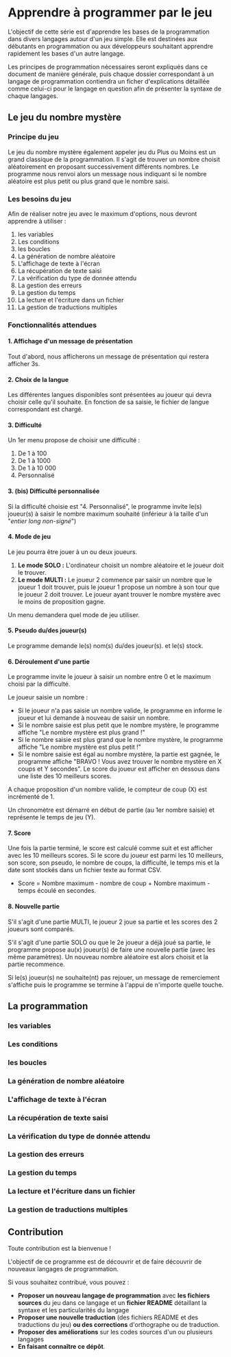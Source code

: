 # Apprendre à programmer par le jeu

L'objectif de cette série est d'apprendre les bases de la programmation dans divers langages autour d'un jeu simple.
Elle est destinées aux débutants en programmation ou aux développeurs souhaitant apprendre rapidement les bases d'un autre langage.

Les principes de programmation nécessaires seront expliqués dans ce document de manière générale, puis chaque dossier correspondant à un langage de programmation contiendra un ficher d'explications détaillée comme celui-ci pour le langage en question afin de présenter la syntaxe de chaque langages.


## Le jeu du nombre mystère
### Principe du jeu
Le jeu du nombre mystère également appeler jeu du Plus ou Moins est un grand classique de la programmation.
Il s'agit de trouver un nombre choisit aléatoirement en proposant successivement différents nombres.
Le programme nous renvoi alors un message nous indiquant si le nombre aléatoire est plus petit ou plus grand que le nombre saisi.

### Les besoins du jeu
Afin de réaliser notre jeu avec le maximum d'options, nous devront apprendre à utiliser :

1. les variables
2. Les conditions
3. les boucles
4. La génération de nombre aléatoire
5. L'affichage de texte à l'écran
6. La récupération de texte saisi
7. La vérification du type de donnée attendu
8. La gestion des erreurs
9. La gestion du temps
10. La lecture et l'écriture dans un fichier
11. La gestion de traductions multiples

### Fonctionnalités attendues
#### 1. Affichage d'un message de présentation
Tout d'abord, nous afficherons un message de présentation qui restera afficher 3s.

#### 2. Choix de la langue
Les différentes langues disponibles sont présentées au joueur qui devra choisir celle qu'il souhaite.
En fonction de sa saisie, le fichier de langue correspondant est chargé.

#### 3. Difficulté
Un 1er menu propose de choisir une difficulté :

1. De 1 à 100
2. De 1 à 1000
3. De 1 à 10 000
4. Personnalisé

#### 3. (bis) Difficulté personnalisée
Si la difficulté choisie est "4. Personnalisé", le programme invite le(s) joueur(s) à saisir le nombre maximum souhaité (inférieur à la taille d'un "_entier long non-signé_")

#### 4. Mode de jeu
Le jeu pourra être jouer à un ou deux joueurs.

1. **Le mode SOLO :** L'ordinateur choisit un nombre aléatoire et le joueur doit le trouver.
2. **Le mode MULTI :** Le joueur 2 commence par saisir un nombre que le joueur 1 doit trouver, puis le joueur 1 propose un nombre à son tour que le joueur 2 doit trouver. Le joueur ayant trouver le nombre mystère avec le moins de proposition gagne.

Un menu demandera quel mode de jeu utiliser.

#### 5. Pseudo du/des joueur(s)
Le programme demande le(s) nom(s) du/des joueur(s). et le(s) stock.

#### 6. Déroulement d'une partie
Le programme invite le joueur à saisir un nombre entre 0 et le maximum choisi par la difficulté.

Le joueur saisie un nombre :

* Si le joueur n'a pas saisie un nombre valide, le programme en informe le joueur et lui demande à nouveau de saisir un nombre.
* Si le nombre saisie est plus petit que le nombre mystère, le programme affiche "Le nombre mystère est plus grand !"
* Si le nombre saisie est plus grand que le nombre mystère, le programme affiche "Le nombre mystère est plus petit !"
* Si le nombre saisie est égal au nombre mystère, la partie est gagnée, le programme affiche "BRAVO ! Vous avez trouver le nombre mystère en X coups et Y secondes". Le score du joueur est afficher en dessous dans une liste des 10 meilleurs scores.

A chaque proposition d'un nombre valide, le compteur de coup (X) est incrémenté de 1.

Un chronomètre est démarré en début de partie (au 1er nombre saisie) et représente le temps de jeu (Y).


#### 7. Score
Une fois la partie terminé, le score est calculé comme suit et est afficher avec les 10 meilleurs scores.
Si le score du joueur est parmi les 10 meilleurs, son score, son pseudo, le nombre de coups, la difficulté, le temps mis et la date sont stockés dans un fichier texte au format CSV.

* Score = Nombre maximum - nombre de coup + Nombre maximum - temps écoulé en secondes.

#### 8. Nouvelle partie
S'il s'agit d'une partie MULTI, le joueur 2 joue sa partie et les scores des 2 joueurs sont comparés.

S'il s'agit d'une partie SOLO ou que le 2e joueur a déjà joué sa partie, le programme propose au(x) joueur(s) de faire une nouvelle partie (avec les même paramètres).
Un nouveau nombre aléatoire est alors choisit et la partie recommence.

Si le(s) joueur(s) ne souhaite(nt) pas rejouer, un message de remerciement s'affiche puis le programme se termine à l'appui de n'importe quelle touche.

## La programmation
### les variables

### Les conditions

### les boucles

### La génération de nombre aléatoire

### L'affichage de texte à l'écran

### La récupération de texte saisi

### La vérification du type de donnée attendu

### La gestion des erreurs

### La gestion du temps

### La lecture et l'écriture dans un fichier

### La gestion de traductions multiples

## Contribution
Toute contribution est la bienvenue !

L'objectif de ce programme est de découvrir et de faire découvrir de nouveaux langages de programmation.

Si vous souhaitez contribué, vous pouvez :

* **Proposer un nouveau langage de programmation** avec **les fichiers sources** du jeu dans ce langage et un **fichier README** détaillant la syntaxe et les particularités du langage
* **Proposer une nouvelle traduction** (des fichiers README et des traductions du jeu) **ou des corrections** d'orthographe ou de traduction.
* **Proposer des améliorations** sur les codes sources d'un ou plusieurs langages
* **En faisant connaître ce dépôt**.
